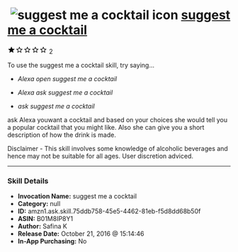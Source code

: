 # &nbsp;<img src="skill_icon" alt="suggest me a cocktail icon" width="36"> [suggest me a cocktail](http://alexa.amazon.com/#skills/amzn1.ask.skill.75ddb758-45e5-4462-81eb-f5d8dd68b50f)
![1 stars](../../images/ic_star_black_18dp_1x.png)![1 stars](../../images/ic_star_border_black_18dp_1x.png)![1 stars](../../images/ic_star_border_black_18dp_1x.png)![1 stars](../../images/ic_star_border_black_18dp_1x.png)![1 stars](../../images/ic_star_border_black_18dp_1x.png) 2

To use the suggest me a cocktail skill, try saying...

* *Alexa open suggest me a cocktail*

* *Alexa ask suggest me a cocktail*

* *ask suggest me a cocktail*

ask Alexa youwant a cocktail and based on your choices she would tell you a popular cocktail that you might like. Also she can give you a short description of how the drink is made.

Disclaimer - This skill involves some knowledge of alcoholic beverages and hence may not be suitable for all ages. User discretion adviced.

***

### Skill Details

* **Invocation Name:** suggest me a cocktail
* **Category:** null
* **ID:** amzn1.ask.skill.75ddb758-45e5-4462-81eb-f5d8dd68b50f
* **ASIN:** B01M8IP8Y1
* **Author:** Safina K
* **Release Date:** October 21, 2016 @ 15:14:46
* **In-App Purchasing:** No
